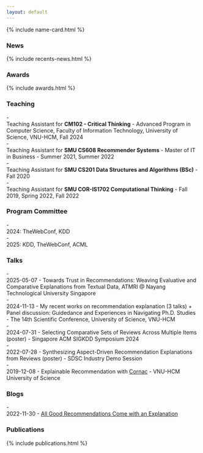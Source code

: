 ```yaml
---
layout: default
---
```


{% include name-card.html %}
<h3 class="home-section__header">News</h3>
{% include recents-news.html %}

<h3 class="home-section__header">Awards</h3>
{% include awards.html %}

<h3 class="home-section__header">Teaching</h3>
- <div class="teaching-item">Teaching Assistant for <strong>CM102 - Critical Thinking</strong> - Advanced Program in Computer Science, Faculty of Information Technology, University of Science, VNU-HCM, Fall 2024</div>
- <div class="teaching-item">Teaching Assistant for <strong>SMU CS608 Recommender Systems</strong> - Master of IT in Business - Summer 2021, Summer 2022</div>
- <div class="teaching-item">Teaching Assistant for <strong>SMU CS201 Data Structures and Algorithms (BSc)</strong> - Fall 2020</div>
- <div class="teaching-item">Teaching Assistant for <strong>SMU COR-IS1702 Computational Thinking</strong> - Fall 2019, Spring 2022, Fall 2022</div>

<h3 class="home-section__header">Program Committee</h3>
- <div class="activity-item">2024: TheWebConf, KDD</div>
- <div class="activity-item">2025: KDD, TheWebConf, ACML</div>

<h3 class="home-section__header">Talks</h3>
- <div class="talk-item">2025-05-07 - Towards Trust in Recommendations: Weaving Evaluative and Comparative Explanations from Textual Data, ATMRI @ Nayang Technological University Singapore</div>
- <div class="talk-item">2024-11-13 - My recent works on recommendation explanation (3 talks) + Panel discussion: Guidedance and Experiences in Navigating Ph.D. Studies - The 14th Scientific Conference, University of Science, VNU-HCM</div>
- <div class="talk-item">2024-07-31 - Selecting Comparative Sets of Reviews Across Multiple Items (poster) - Singapore ACM SIGKDD Symposium 2024</div>
- <div class="talk-item">2022-07-28 - Synthesizing Aspect-Driven Recommendation Explanations from Reviews (poster) - SDSC Industry Demo Session</div>
- <div class="talk-item">2019-12-08 - Explainable Recommendation with <a href="https://github.com/PreferredAI/cornac">Cornac</a> - VNU-HCM University of Science</div>

<h3 class="home-section__header">Blogs</h3>
- <div class="talk-item">2022-11-30 - <a href="https://preferred.ai/recommendation-explanation/">All Good Recommendations Come with an Explanation</a></div>

<h3 class="home-section__header">Publications</h3>
{% include publications.html %}
